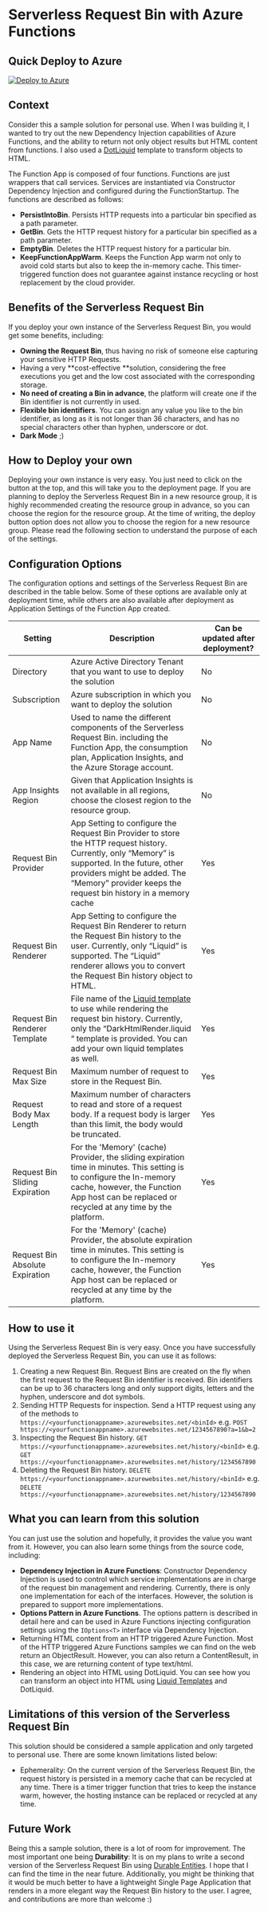 # Serverless Request Bin with Azure Functions

## Quick Deploy to Azure

[![Deploy to Azure](http://azuredeploy.net/deploybutton.svg)](https://azuredeploy.net/)

## Context

Consider this a sample solution for personal use. When I was building it, I wanted to try out the new Dependency Injection capabilities of Azure Functions, and the ability to return not only object results but HTML content from functions. I also used a [DotLiquid](https://github.com/dotliquid/dotliquid) template to transform objects to HTML.

The Function App is composed of four functions. Functions are just wrappers that call services. Services are instantiated via Constructor Dependency Injection and configured during the FunctionStartup. The functions are described as follows: 

* **PersistIntoBin**. Persists HTTP requests into a particular bin specified as a path parameter.
* **GetBin**. Gets the HTTP request history for a particular bin specified as a path parameter.
* **EmptyBin**. Deletes the HTTP request history for a particular bin.
* **KeepFunctionAppWarm**. Keeps the Function App warm not only to avoid cold starts but also to keep the in-memory cache. This timer-triggered function does not guarantee against instance recycling or host replacement by the cloud provider.

## Benefits of the Serverless Request Bin

If you deploy your own instance of the Serverless Request Bin, you would get some benefits, including:

* **Owning the Request Bin**, thus having no risk of someone else capturing your sensitive HTTP Requests.
* Having a very **cost-effective **solution, considering the free executions you get and the low cost associated with the corresponding storage.
* **No need of creating a Bin in advance**, the platform will create one if the Bin identifier is not currently in used.
* **Flexible bin identifiers**. You can assign any value you like to the bin identifier, as long as it is not longer than 36 characters, and has no special characters other than hyphen, underscore or dot.
* **Dark Mode** ;)

## How to Deploy your own

Deploying your own instance is very easy. You just need to click on the button at the top, and this will take you to the deployment page. If you are planning to deploy the Serverless Request Bin in a new resource group, it is highly recommended creating the resource group in advance, so you can choose the region for the resource group. At the time of writing, the deploy button option does not allow you to choose the region for a new resource group. Please read the following section to understand the purpose of each of the settings.

## Configuration Options

The configuration options and settings of the Serverless Request Bin are described in the table below. Some of these options are available only at deployment time, while others are also available after deployment as Application Settings of the Function App created. 

| Setting                         | Description                                                                                                                                                                                                                                      | Can be updated after deployment?   |
|---------------------------------|--------------------------------------------------------------------------------------------------------------------------------------------------------------------------------------------------------------------------------------------------|------------------------------------|
| Directory                       | Azure Active Directory Tenant that you want to use to deploy the solution                                                                                                                                                                        | No                                 |
| Subscription                    | Azure subscription in which you want to deploy the solution                                                                                                                                                                                      | No                                 |
| App Name                        | Used to name the different components of the Serverless Request Bin. including the Function App, the consumption plan, Application Insights, and the Azure Storage account.                                                                      | No                                 |
| App Insights Region             | Given that Application Insights is not available in all regions, choose the closest region to the resource group.                                                                                                                                | No                                 |
| Request Bin Provider            | App Setting to configure the Request Bin Provider to store the HTTP request history. Currently, only “Memory” is supported. In the future, other providers might be added. The “Memory” provider keeps the request bin history in a memory cache | Yes                                |
| Request Bin Renderer            | App Setting to configure the Request Bin Renderer to return the Request Bin history to the user. Currently, only “Liquid” is supported. The “Liquid” renderer allows you to convert the Request Bin history object to HTML.                      | Yes                                |
| Request Bin Renderer Template   | File name of the [Liquid template](https://help.shopify.com/en/themes/liquid/basics) to use while rendering the request bin history. Currently, only the “DarkHtmlRender.liquid “ template is provided. You can add your own liquid templates as well.                                               | Yes                                |
| Request Bin Max Size            | Maximum number of request to store in the Request Bin.                                                                                                                                                                                           | Yes                                |
| Request Body Max Length         | Maximum number of characters to read and store of a request body. If a request body is larger than this limit, the body would be truncated.                                                                                                      | Yes                                |
| Request Bin Sliding Expiration  | For the 'Memory' (cache) Provider, the sliding expiration time in minutes. This setting is to configure the In-memory cache, however, the Function App host can be replaced or recycled at any time by the platform.                             | Yes                                |
| Request Bin Absolute Expiration | For the 'Memory' (cache) Provider, the absolute expiration time in minutes. This setting is to configure the In-memory cache, however, the Function App host can be replaced or recycled at any time by the platform.                            | Yes                                |

## How to use it

Using the Serverless Request Bin is very easy. Once you have successfully deployed the Serverless Request Bin, you can use it as follows: 

1. Creating a new Request Bin. Request Bins are created on the fly when the first request to the Request Bin identifier is received. Bin identifiers can be up to 36 characters long and only support digits, letters and the hyphen, underscore and dot symbols.
2. Sending HTTP Requests for inspection.  Send a HTTP request using any of the methods to `https://<yourfunctionappname>.azurewebsites.net/<binId>` e.g. `POST https://<yourfunctionappname>.azurewebsites.net/1234567890?a=1&b=2`
3. Inspecting the Request Bin history. `GET https://<yourfunctionappname>.azurewebsites.net/history/<binId>` e.g. `GET https://<yourfunctionappname>.azurewebsites.net/history/1234567890`
4. Deleting the Request Bin history. `DELETE https://<yourfunctionappname>.azurewebsites.net/history/<binId>` e.g. `DELETE https://<yourfunctionappname>.azurewebsites.net/history/1234567890`

## What you can learn from this solution

You can just use the solution and hopefully, it provides the value you want from it. However, you can also learn some things from the source code, including: 

* **Dependency Injection in Azure Functions**: Constructor Dependency Injection is used to control which service implementations are in charge of the request bin management and rendering. Currently, there is only one implementation for each of the interfaces. However, the solution is prepared to support more implementations.
* **Options Pattern in Azure Functions**. The options pattern is described in detail here and can be used in Azure Functions injecting configuration settings using the `IOptions<T>` interface via Dependency Injection.
* Returning HTML content from an HTTP triggered Azure Function. Most of the HTTP triggered Azure Functions samples we can find on the web return an ObjectResult. However, you can also return a ContentResult, in this case, we are returning content of type text/html.
* Rendering an object into HTML using DotLiquid. You can see how you can transform an object into HTML using [Liquid Templates](https://help.shopify.com/en/themes/liquid/basics) and DotLiquid.

## Limitations of this version of the Serverless Request Bin

This solution should be considered a sample application and only targeted to personal use. There are some known limitations listed below: 

* Ephemerality: On the current version of the Serverless Request Bin, the request history is persisted in a memory cache that can be recycled at any time. There is a timer trigger function that tries to keep the instance warm, however, the hosting instance can be replaced or recycled at any time. 

## Future Work

Being this a sample solution, there is a lot of room for improvement. The most important one being **Durability**: It is on my plans to write a second version of the Serverless Request Bin using [Durable Entities](https://docs.microsoft.com/en-us/azure/azure-functions/durable/durable-functions-entities). I hope that I can find the time in the near future. Additionally, you might be thinking that it would be much better to have a lightweight Single Page Application that renders in a more elegant way the Request Bin history to the user. I agree, and contributions are more than welcome :)
